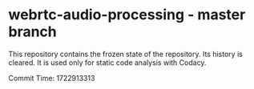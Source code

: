 # webrtc-audio-processing - master branch

This repository contains the frozen state of the repository.
Its history is cleared. It is used only for static code
analysis with Codacy.

Commit Time: 1722913313